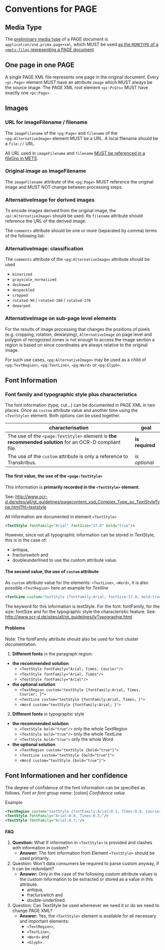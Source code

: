 # Conventions for PAGE

## Media Type

The [preliminary media type](https://github.com/OCR-D/spec/issues/33) of a PAGE
document is `application/vnd.prima.page+xml`, which MUST be used [as the `MIMETYPE` of a `<mets:file>`
representing a PAGE document](https://ocr-d.github.io/mets#media-type-for-page-xml).

## One page in one PAGE

A single PAGE XML file represents one page in the original document.
Every `<pc:Page>` element MUST have an attribute `image` which MUST always be the source image.
The PAGE XML root element `<pc:PcGts>` MUST have exactly one `<pc:Page>`.

## Images

### URL for imageFilename / filename

The `imageFilename` of the `<pg:Page>` and `filename` of the `<pg:AlternativeImage>` element MUST be a URL. A local filename should be a `file://` URL.

All URL used in `imageFilename` and `filename` [MUST be referenced in a fileGrp in METS](https://ocr-d.github.io/mets#if-in-page-then-in-mets).

### Original image as imageFilename

The `imageFilename` attribute of the `<pg:Page>` MUST reference the original image and MUST NOT change between processing steps.

### AlternativeImage for derived images

To encode images derived from the original image, the `<pc:AlternativeImage>` should be used. Its `filename` attribute should reference the URL of the derived image.

The `comments` attribute should be one or more (separated by comma) terms of the following list:

### AlternativeImage: classification

The `comments` attribute of the `<pg:AlternativeImage>` attribute should be used

  * `binarized`
  * `grayscale_normalized`
  * `deskewed`
  * `despeckled`
  * `cropped`
  * `rotated-90` / `rotated-180` / `rotated-270`
  * `dewarped`

### AlternativeImage on sub-page level elements

For the results of image processing that changes the positions of pixels (e.g. cropping, rotation, dewarping), `AlternativeImage` on page level and polygon of recognized zones is not enough to access the image section a region is based on since coordinates are always relative to the original image.

For such use cases, `<pg:AlternativeImage>` may be used as a child of `<pg:TextRegion>`, `<pg:TextLine>`, `<pg:Word>` or `<pg:Glyph>`.

## Font Information

### Font family and typographic style plus characteristics

The font information (type, cut...) can be documented in PAGE XML in two places. Once as `custom` attribute value and another time using the `<TextStyle>` element. Both options can be used together.

| characterisation |goal  |
|--|--|
| The use of the `<page:TextStyle>` element is **the recommended solution** for an OCR-D compliant file. |**is  required**  |
| The use of the `custom` attribute is only a reference to Transkribus. |*is optional*  |



#### The first value, the use of the `<page:TextStyle>`

This information is **primarily recorded in the `<TextStyle>` element**. 

See: http://www.ocr-d.de/sites/all/gt_guidelines/pagecontent_xsd_Complex_Type_pc_TextStyleType.html?hl=textstyle

All Information are documented in element `<TextStyle>`

```xml
<TextStyle fontFamily="Arial" fontSize="17.0" bold="true"/>
```

However, since not all typographic information can be stored in TextStyle, this is in the case of:
- antiqua,
- fracturswitch and
- doubleunderlined
to use the custom attribute value.

#### The  second value, the use of ``custom`` attribute

As `custom` attribute value for the elements: `<TextLine>`, `<Word>`, it is also possible  `<TextRegion>`
here an example for *Textline*

```xml
<TextLine custom="textStyle {fontFamily:Arial; fontSize:17.0; bold:true;}">
```

The keyword for this information is textStyle. For the font: fontFamily, for the size: fontSize and for the typographic style the characteristic feature. 
See: http://www.ocr-d.de/sites/all/gt_guidelines/lyTypographie.html



#### Problems
Note: The fontFamily attribute should also be used for font cluster documentation.

1. **Different fonts** in the paragraph region:
  - **the recommended solution**
      -  `<TextStyle fontFamily="Arial, Times, Courier"/>`
      -  `<TextStyle fontFamily="Arial, Times"/>`
      -  `<TextStyle fontFamily="Arial"/>`
  - **the optional solution**
      - `<TextRegion custom="textStyle {fontFamily:Arial, Times, Courier; }">`
      -  `<TextLine custom="textStyle {fontFamily:Arial, Times; }">`
      -  `<Word custom="textStyle {fontFamily:Arial; }">`

2. **Different fonts** in typographic style 
  - **the recommended solution**  
       -  `<TextStyle bold="true"/>` only the whole TextRegion
       -  `<TextStyle bold="true"/>` only the whole TextLine
       -  `<TextStyle bold="true">` only the whole Word
  - **the optional solution**
       - `<TextRegion custom="textStyle {bold="true"}">`
       - `<TextLine custom="textStyle {bold="true"}">`
       - `<Word custom="textStyle {bold="true"}">`
       
## Font Informationen and her confidence

The degree of confidence of the font information can be specified as follows.
*Font or font group name*: [colon] *Confidence value*

Example

```xml
<TextRegion custom="textStyle {fontFamily:Arial:0.1, Times:0.9, Courier:0.1; }"/>
<TextStyle fontFamily="Arial:0.8, Times:0.5;"/>
<TextStyle fontFamily="Arial:0.7;"/>

```



#### FAQ

1. **Question:** What If information in `<TextStyle>` is provided and clashes with information in custom?
   - **Answer:** The font information from Element `<TextStyle>` should be used primarily.
2. Question: Won't data consumers be required to parse custom anyway, if it can be redundant?
   - **Answer:** Only in the case of the following custom attribute values is the custom information to be extracted or stored as a value in this attribute.
      - antiqua,
      - fracturswitch and
      - double-underlined.
3. Question: Can TextStyle be used whereever we need it or do we need to change PAGE XML?
   - **Answer:** Yes, the `<TextStyle>` element is available for all necessary and important elements: 
      -  `<TextRegion>`, 
      -  `<TextLine>`, 
      -  `<Word>` and 
      -  `<Glyph>`.